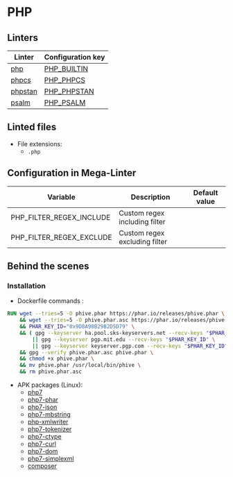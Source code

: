 <!-- markdownlint-disable MD003 MD020 MD033 MD041 -->
<!-- Generated by .automation/build.py, please do not update manually -->
<!-- Instead, update descriptor file at https://github.com/nvuillam/mega-linter/tree/master/megalinter/descriptors/php.yml -->
# PHP

## Linters

| Linter | Configuration key |
| ------ | ----------------- |
| [php](php_php.md) | [PHP_BUILTIN](php_php.md) |
| [phpcs](php_phpcs.md) | [PHP_PHPCS](php_phpcs.md) |
| [phpstan](php_phpstan.md) | [PHP_PHPSTAN](php_phpstan.md) |
| [psalm](php_psalm.md) | [PHP_PSALM](php_psalm.md) |

## Linted files

- File extensions:
  - `.php`

## Configuration in Mega-Linter

| Variable | Description | Default value |
| ----------------- | -------------- | -------------- |
| PHP_FILTER_REGEX_INCLUDE | Custom regex including filter |  |
| PHP_FILTER_REGEX_EXCLUDE | Custom regex excluding filter |  |


## Behind the scenes

### Installation

- Dockerfile commands :
```dockerfile
RUN wget --tries=5 -O phive.phar https://phar.io/releases/phive.phar \
    && wget --tries=5 -O phive.phar.asc https://phar.io/releases/phive.phar.asc \
    && PHAR_KEY_ID="0x9D8A98B29B2D5D79" \
    && ( gpg --keyserver ha.pool.sks-keyservers.net --recv-keys "$PHAR_KEY_ID" \
        || gpg --keyserver pgp.mit.edu --recv-keys "$PHAR_KEY_ID" \
        || gpg --keyserver keyserver.pgp.com --recv-keys "$PHAR_KEY_ID" ) \
    && gpg --verify phive.phar.asc phive.phar \
    && chmod +x phive.phar \
    && mv phive.phar /usr/local/bin/phive \
    && rm phive.phar.asc

```

- APK packages (Linux):
  - [php7](https://pkgs.alpinelinux.org/packages?branch=edge&name=php7)
  - [php7-phar](https://pkgs.alpinelinux.org/packages?branch=edge&name=php7-phar)
  - [php7-json](https://pkgs.alpinelinux.org/packages?branch=edge&name=php7-json)
  - [php7-mbstring](https://pkgs.alpinelinux.org/packages?branch=edge&name=php7-mbstring)
  - [php-xmlwriter](https://pkgs.alpinelinux.org/packages?branch=edge&name=php-xmlwriter)
  - [php7-tokenizer](https://pkgs.alpinelinux.org/packages?branch=edge&name=php7-tokenizer)
  - [php7-ctype](https://pkgs.alpinelinux.org/packages?branch=edge&name=php7-ctype)
  - [php7-curl](https://pkgs.alpinelinux.org/packages?branch=edge&name=php7-curl)
  - [php7-dom](https://pkgs.alpinelinux.org/packages?branch=edge&name=php7-dom)
  - [php7-simplexml](https://pkgs.alpinelinux.org/packages?branch=edge&name=php7-simplexml)
  - [composer](https://pkgs.alpinelinux.org/packages?branch=edge&name=composer)
